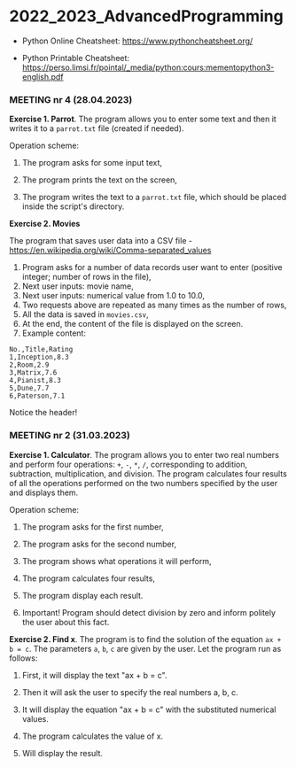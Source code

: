 # 2022_2023_AdvancedProgramming


  * Python Online Cheatsheet: https://www.pythoncheatsheet.org/

  * Python Printable Cheatsheet: https://perso.limsi.fr/pointal/_media/python:cours:mementopython3-english.pdf

### MEETING nr 4 (28.04.2023)

**Exercise 1. Parrot**. The program allows you to enter some text and then it writes it to a `parrot.txt` file (created if needed).

Operation scheme:

1. The program asks for some input text,
    
1. The program prints the text on the screen,
    
1. The program writes the text to a `parrot.txt` file, which should be placed inside the script's directory.	


**Exercise 2. Movies**

The program that saves user data into a CSV file - https://en.wikipedia.org/wiki/Comma-separated_values

1. Program asks for a number of data records user want to enter (positive integer; number of rows in the file),
1. Next user inputs: movie name, 
1. Next user inputs: numerical value from 1.0 to 10.0,
1. Two requests above are repeated as many times as the number of rows,
1. All the data is saved in `movies.csv`, 
1. At the end, the content of the file is displayed on the screen.
1. Example content:

```
No.,Title,Rating
1,Inception,8.3
2,Room,2.9
3,Matrix,7.6
4,Pianist,8.3
5,Dune,7.7
6,Paterson,7.1
```
Notice the header!


### MEETING nr 2 (31.03.2023)

**Exercise 1. Calculator**. The program allows you to enter two real numbers and perform four operations: `+`, `-`, `*`, `/`, corresponding to addition, subtraction, multiplication, and division. The program calculates four results of all the operations performed on the two numbers specified by the user and displays them.

Operation scheme:

1. The program asks for the first number,
    
1. The program asks for the second number,
    
1. The program shows what operations it will perform,
    
1. The program calculates four results,
    
1. The program display each result.
    
1. Important! Program should detect division by zero and inform politely the user about this fact.
	
	

**Exercise 2. Find x**. The program is to find the solution of the equation `ax + b = c`. The parameters `a`, `b`, `c` are given by the user. Let the program run as follows:

1. First, it will display the text "ax + b = c".

2. Then it will ask the user to specify the real numbers a, b, c.

3. It will display the equation "ax + b = c" with the substituted numerical values.

4. The program calculates the value of x.

5. Will display the result.



